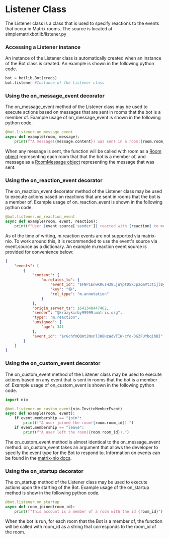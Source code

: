 # Listener Class

The Listener class is a class that is used to specify reactions to the events that occur in Matrix rooms. The source is located at simplematrixbotlib/listener.py

### Accessing a Listener instance
An instance of the Listener class is automatically created when an instance of the Bot class is created. An example is shown in the following python code.
```python
bot = botlib.Bot(creds)
bot.listener #Instance of the Listener class
```

### Using the on_message_event decorator
The on_message_event method of the Listener class may be used to execute actions based on messages that are sent in rooms that the bot is a member of. Example usage of on_message_event is shown in the following python code.
```python
@bot.listener.on_message_event
async def example(room, message):
    print(f"A message({message.content}) was sent in a room({room.room_id}).")

```
When any message is sent, the function will be called with room as a [Room object](https://matrix-nio.readthedocs.io/en/latest/nio.html#nio.rooms.MatrixRoom) representing each room that that the bot is a member of, and message as a [RoomMessage object](https://matrix-nio.readthedocs.io/en/latest/nio.html?highlight=nio.events.room_events.roommessage.content#nio.events.room_events.RoomMessage) representing the message that was sent.

### Using the on_reaction_event decorator
The on_reaction_event decorator method of the Listener class may be used to execute actions based on reactions that are sent in rooms that the bot is a member of. Example usage of on_reaction_event is shown in the following python code.
```python
@bot.listener.on_reaction_event
async def example(room, event, reaction):
    print(f"User {event.source['sender']} reacted with {reaction} to message {event.source['content']['m.relates_to']['event_id']}")
```

As of the time of writing, m.reaction events are not supported via matrix-nio. To work around this, it is recommended to use the event's source via event.source as a dictionary. An example m.reaction event source is provided for convenience below:
```json
{
	"events": [
		{
			"content": {
				"m.relates_to": {
					"event_id": "$FNP1EnwKRuzH38LjuYptDSkJpzomVt3tijlBy6yfc10",
					"key": "😆",
					"rel_type": "m.annotation"
				}
			},
			"origin_server_ts": 1641348447462,
			"sender": "@krazykirby99999:matrix.org",
			"type": "m.reaction",
			"unsigned": {
				"age": 341
			},
			"event_id": "$rGchfmQQmt2NxnlJ88HzWdVTIW-cfo-DGZFUYbqihBI"
		}
	]
}
```

### Using the on_custom_event decorator
The on_custom_event method of the Listener class may be used to execute actions based on any event that is sent in rooms that the bot is a member of. Example usage of on_custom_event is shown in the following python code.
```python
import nio

@bot.listener.on_custom_event(nio.InviteMemberEvent)
async def example(room, event):
    if event.membership == "join":
        print(f"A user joined the room({room.room_id}).")
    if event.membership == "leave":
        print(f"A user left the room({room.room_id}).")

```
The on_custom_event method is almost identical to the on_message_event method. on_custom_event takes an argument that allows the developer to specify the event type for the Bot to respond to. Information on events can be found in the [matrix-nio docs](https://matrix-nio.readthedocs.io/en/latest/nio.html#module-nio.events).

### Using the on_startup decorator
The on_startup method of the Listener class may be used to execute actions upon the starting of the Bot. Example usage of the on_startup method is show in the following python code.
```python
@bot.listener.on_startup
async def room_joined(room_id):
    print(f"This account is a member of a room with the id {room_id}")
```
When the bot is run, for each room that the Bot is a member of, the function will be called with room_id as a string that corresponds to the room_id of the room.

